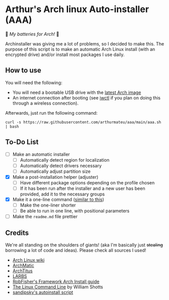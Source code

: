 # Arthur's Arch linux Auto-installer (AAA)
:battery: *My batteries for Arch!* :battery:

Archinstaller was giving me a lot of problems, so I decided to make this. The purpose of this script is to make an automatic Arch Linux install (with an encrypted drive) and/or install most packages I use daily.

## How to use
You will need the following:
- You will need a bootable USB drive with the [latest Arch image](https://archlinux.org/download/)
- An internet connection after booting (see [iwctl](https://wiki.archlinux.org/title/iwd#iwctl) if you plan on doing this through a wireless connection).

Afterwards, just run the following command:
```
curl -s https://raw.githubusercontent.com/arthurmateu/aaa/main/aaa.sh | bash
```

## To-Do List
- [ ] Make an automatic installer
  - [ ] Automatically detect region for localization
  - [ ] Automatically detect drivers necessary
  - [ ] Automatically adjust partition size
- [X] Make a post-installation helper (adjuster)
  - [ ] Have different package options depending on the profile chosen
  - [ ] If it has been run after the installer and a new user has been provided, add it to the necessary groups
- [X] Make it a one-line command ([similar to this](https://github.com/ChrisTitusTech/ArchTitus))
  - [ ] Make the one-liner shorter 
  - [ ] Be able to run in one line, with positional parameters 
- [ ] Make the `readme.md` file prettier

## Credits
We're all standing on the shoulders of giants! (aka I'm basically just ~~stealing~~ borrowing a lot of code and ideas). 
Please check all sources I used!
- [Arch Linux wiki](https://wiki.archlinux.org/title/Installation_guide)
- [ArchMatic](https://github.com/rickellis/ArchMatic)
- [ArchTitus](https://github.com/ChrisTitusTech/ArchTitus)
- [LARBS](https://larbs.xyz/)
- [RobFisher's Framework Arch Install guide](https://gist.github.com/RobFisher/abd9b2b9fca4194ac8df112715045b61)
- [The Linux Command Line](https://linuxcommand.org/tlcl.php) by William Shotts
- [sandipsky's autoinstall script](https://github.com/sandipsky/arch)